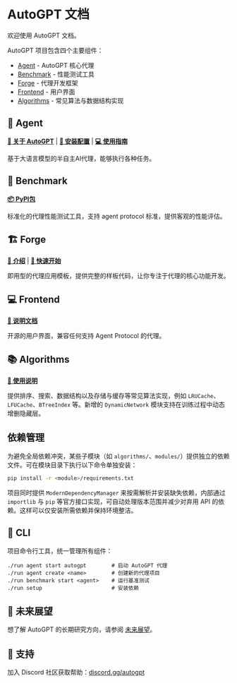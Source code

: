 # AutoGPT 文档

欢迎使用 AutoGPT 文档。

AutoGPT 项目包含四个主要组件：

* [Agent](#agent) - AutoGPT 核心代理
* [Benchmark](#benchmark) - 性能测试工具
* [Forge](#forge) - 代理开发框架
* [Frontend](#frontend) - 用户界面
* [Algorithms](#algorithms) - 常见算法与数据结构实现

## 🤖 Agent

**[📖 关于 AutoGPT](AutoGPT/index.md)** | **[🔧 安装配置](AutoGPT/setup/index.md)** | **[💻 使用指南](AutoGPT/usage.md)**

基于大语言模型的半自主AI代理，能够执行各种任务。

## 🎯 Benchmark

**[📦 PyPI包](https://pypi.org/project/agbenchmark/)**

标准化的代理性能测试工具，支持 agent protocol 标准，提供客观的性能评估。

## 🏗️ Forge

**[📖 介绍](forge/get-started.md)** | **[🚀 快速开始](../QUICKSTART.md)**

即用型的代理应用模板，提供完整的样板代码，让你专注于代理的核心功能开发。

## 💻 Frontend

**[📘 说明文档](../frontend/README.md)**

开源的用户界面，兼容任何支持 Agent Protocol 的代理。

## 📚 Algorithms

**[📘 使用说明](../algorithms/README.md)**

提供排序、搜索、数据结构以及存储与缓存等常见算法实现，例如 `LRUCache`、`LFUCache`、`BTreeIndex` 等。新增的 `DynamicNetwork` 模块支持在训练过程中动态增删隐藏层。

## 依赖管理

为避免全局依赖冲突，某些子模块（如 `algorithms/`、`modules/`）提供独立的依赖文件。可在模块目录下执行以下命令单独安装：

```bash
pip install -r <module>/requirements.txt
```

项目同时提供 `ModernDependencyManager` 来按需解析并安装缺失依赖，内部通过 `importlib` 与 `pip` 等官方接口实现，可自动处理版本范围并减少对弃用 API 的依赖。这样可以仅安装所需依赖并保持环境整洁。

## 🔧 CLI

项目命令行工具，统一管理所有组件：

```shell
./run agent start autogpt        # 启动 AutoGPT 代理
./run agent create <name>        # 创建新的代理项目
./run benchmark start <agent>    # 运行基准测试
./run setup                      # 安装依赖
```

## 🌅 未来展望

想了解 AutoGPT 的长期研究方向，请参阅 [未来展望](agi_vision_cn.md)。

## 💬 支持

加入 Discord 社区获取帮助：[discord.gg/autogpt](https://discord.gg/autogpt)
